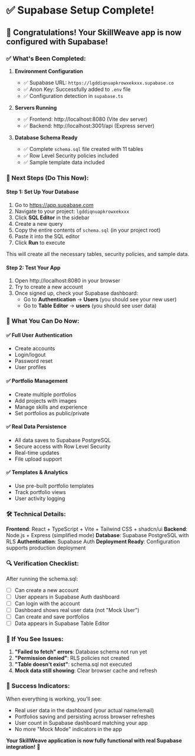 # ✅ Supabase Setup Complete!

## 🎉 Congratulations! Your SkillWeave app is now configured with Supabase!

### ✅ What's Been Completed:

1. **Environment Configuration**
   - ✅ Supabase URL: `https://lgddiqnuapkrowxekxxx.supabase.co`
   - ✅ Anon Key: Successfully added to `.env` file
   - ✅ Configuration detection in `supabase.ts`

2. **Servers Running**
   - ✅ Frontend: http://localhost:8080 (Vite dev server)
   - ✅ Backend: http://localhost:3001/api (Express server)

3. **Database Schema Ready**
   - ✅ Complete `schema.sql` file created with 11 tables
   - ✅ Row Level Security policies included
   - ✅ Sample template data included

### 🔄 Next Steps (Do This Now):

#### Step 1: Set Up Your Database
1. Go to https://app.supabase.com
2. Navigate to your project: `lgddiqnuapkrowxekxxx`
3. Click **SQL Editor** in the sidebar
4. Create a new query
5. Copy the entire contents of `schema.sql` (in your project root)
6. Paste it into the SQL editor
7. Click **Run** to execute

This will create all the necessary tables, security policies, and sample data.

#### Step 2: Test Your App
1. Open http://localhost:8080 in your browser
2. Try to create a new account
3. Once signed up, check your Supabase dashboard:
   - Go to **Authentication** → **Users** (you should see your new user)
   - Go to **Table Editor** → **users** (you should see user data)

### 🎯 What You Can Do Now:

#### ✅ **Full User Authentication**
- Create accounts
- Login/logout
- Password reset
- User profiles

#### ✅ **Portfolio Management**
- Create multiple portfolios
- Add projects with images
- Manage skills and experience
- Set portfolios as public/private

#### ✅ **Real Data Persistence**
- All data saves to Supabase PostgreSQL
- Secure access with Row Level Security
- Real-time updates
- File upload support

#### ✅ **Templates & Analytics**
- Use pre-built portfolio templates
- Track portfolio views
- User activity logging

### 🛠️ Technical Details:

**Frontend**: React + TypeScript + Vite + Tailwind CSS + shadcn/ui
**Backend**: Node.js + Express (simplified mode)
**Database**: Supabase PostgreSQL with RLS
**Authentication**: Supabase Auth
**Deployment Ready**: Configuration supports production deployment

### 🔍 Verification Checklist:

After running the schema.sql:
- [ ] Can create a new account
- [ ] User appears in Supabase Auth dashboard
- [ ] Can login with the account
- [ ] Dashboard shows real user data (not "Mock User")
- [ ] Can create and save portfolios
- [ ] Data appears in Supabase Table Editor

### 🚨 If You See Issues:

1. **"Failed to fetch" errors**: Database schema not run yet
2. **"Permission denied"**: RLS policies not created
3. **"Table doesn't exist"**: schema.sql not executed
4. **Mock data still showing**: Clear browser cache and refresh

### 🎉 Success Indicators:

When everything is working, you'll see:
- Real user data in the dashboard (your actual name/email)
- Portfolios saving and persisting across browser refreshes
- User count in Supabase dashboard matching your app
- No more "Mock Mode" indicators in the app

**Your SkillWeave application is now fully functional with real Supabase integration!** 🚀
